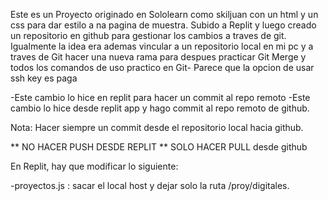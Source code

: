 Este es un Proyecto originado en Sololearn como skiljuan con un html y un css para dar estilo a na pagina de muestra.
Subido a Replit y luego creado un repositorio en github para gestionar los cambios a traves de git.
Igualmente la idea era ademas vincular a un repositorio local en mi pc y a traves de Git hacer una nueva rama para 
despues practicar Git Merge y todos los comandos de uso practico en Git-
Parece que la opcion de usar ssh key es paga

-Este cambio lo hice en replit para hacer un commit al repo remoto
-Este cambio lo hice desde replit app y hago commit al repo remoto de github.


Nota: Hacer siempre un commit desde el repositorio local hacia github.

** NO HACER PUSH DESDE REPLIT ** SOLO HACER PULL desde github

En Replit, hay que modificar lo siguiente:

-proyectos.js : sacar el local host y dejar solo la ruta /proy/digitales.